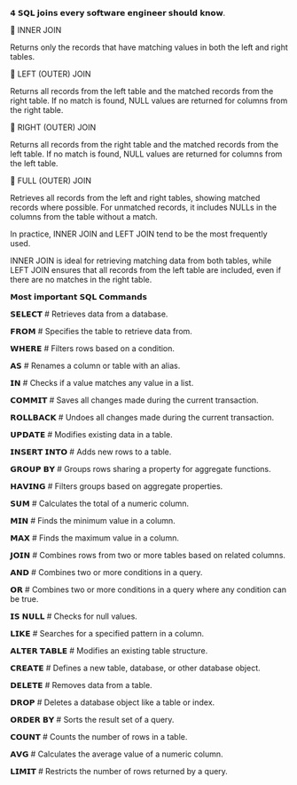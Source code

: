 𝟰 𝗦𝗤𝗟 𝗷𝗼𝗶𝗻𝘀 𝗲𝘃𝗲𝗿𝘆 𝘀𝗼𝗳𝘁𝘄𝗮𝗿𝗲 𝗲𝗻𝗴𝗶𝗻𝗲𝗲𝗿 𝘀𝗵𝗼𝘂𝗹𝗱 𝗸𝗻𝗼𝘄.

🔹 INNER JOIN

Returns only the records that have matching values in both the left and right tables.

🔹 LEFT (OUTER) JOIN

Returns all records from the left table and the matched records from the right table. If no match is found, NULL values are returned for columns from the right table.

🔹 RIGHT (OUTER) JOIN

Returns all records from the right table and the matched records from the left table. If no match is found, NULL values are returned for columns from the left table.

🔹 FULL (OUTER) JOIN

Retrieves all records from the left and right tables, showing matched records where possible. For unmatched records, it includes NULLs in the columns from the table without a match.

In practice, INNER JOIN and LEFT JOIN tend to be the most frequently used.

INNER JOIN is ideal for retrieving matching data from both tables, while LEFT JOIN ensures that all records from the left table are included, even if there are no matches in the right table.




𝗠𝗼𝘀𝘁 𝗶𝗺𝗽𝗼𝗿𝘁𝗮𝗻𝘁 𝗦𝗤𝗟 𝗖𝗼𝗺𝗺𝗮𝗻𝗱𝘀

𝗦𝗘𝗟𝗘𝗖𝗧 # Retrieves data from a database.

𝗙𝗥𝗢𝗠 # Specifies the table to retrieve data from.

𝗪𝗛𝗘𝗥𝗘 # Filters rows based on a condition.

𝗔𝗦 # Renames a column or table with an alias.

𝗜𝗡 # Checks if a value matches any value in a list.

𝗖𝗢𝗠𝗠𝗜𝗧 # Saves all changes made during the current transaction.

𝗥𝗢𝗟𝗟𝗕𝗔𝗖𝗞 # Undoes all changes made during the current transaction.

𝗨𝗣𝗗𝗔𝗧𝗘 # Modifies existing data in a table.

𝗜𝗡𝗦𝗘𝗥𝗧 𝗜𝗡𝗧𝗢 # Adds new rows to a table.

𝗚𝗥𝗢𝗨𝗣 𝗕𝗬 # Groups rows sharing a property for aggregate functions.

𝗛𝗔𝗩𝗜𝗡𝗚 # Filters groups based on aggregate properties.

𝗦𝗨𝗠 # Calculates the total of a numeric column.

𝗠𝗜𝗡 # Finds the minimum value in a column.

𝗠𝗔𝗫 # Finds the maximum value in a column.

𝗝𝗢𝗜𝗡 # Combines rows from two or more tables based on related columns.

𝗔𝗡𝗗 # Combines two or more conditions in a query.

𝗢𝗥 # Combines two or more conditions in a query where any condition can be true.

𝗜𝗦 𝗡𝗨𝗟𝗟 # Checks for null values.

𝗟𝗜𝗞𝗘 # Searches for a specified pattern in a column.

𝗔𝗟𝗧𝗘𝗥 𝗧𝗔𝗕𝗟𝗘 # Modifies an existing table structure.

𝗖𝗥𝗘𝗔𝗧𝗘 # Defines a new table, database, or other database object.

𝗗𝗘𝗟𝗘𝗧𝗘 # Removes data from a table.

𝗗𝗥𝗢𝗣 # Deletes a database object like a table or index.

𝗢𝗥𝗗𝗘𝗥 𝗕𝗬 # Sorts the result set of a query.

𝗖𝗢𝗨𝗡𝗧 # Counts the number of rows in a table.

𝗔𝗩𝗚 # Calculates the average value of a numeric column.

𝗟𝗜𝗠𝗜𝗧 # Restricts the number of rows returned by a query.